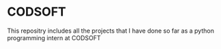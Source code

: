 # CODSOFT 
This repositry includes all the projects that I have done so far as a python programming intern at CODSOFT
